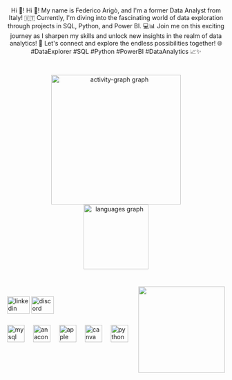<br clear="both">

<p align="center">Hi 👋! 
Hi 👋! My name is Federico Arigò, and I'm a former Data Analyst from Italy! 🇮🇹 Currently, I'm diving into the fascinating world of data exploration through projects in SQL, Python, and Power BI. 💻📊 Join me on this exciting journey as I sharpen my skills and unlock new insights in the realm of data analytics! 🚀 Let's connect and explore the endless possibilities together! 🌐 #DataExplorer #SQL #Python #PowerBI #DataAnalytics 📈✨</p>

###

<br clear="both">

<div align="center">
  <img src="https://github-readme-activity-graph.vercel.app/graph?username=FedericoArig&radius=16&theme=react&area=true&order=5" height="300" alt="activity-graph graph" /> <br>
  <img src="https://github-readme-stats.vercel.app/api/top-langs?username=FedericoArig&locale=en&hide_title=true&layout=compact&card_width=320&langs_count=5&theme=city_lights&hide_border=true&order=2" height="150" alt="languages graph"  />
</div>

###

<br clear="both">

<img align="right" height="200" src="https://media.giphy.com/media/C7yrmfAcGSLLvThkUw/giphy.gif"  />

###

<div align="left">
  <img src="https://raw.githubusercontent.com/maurodesouza/profile-readme-generator/master/src/assets/icons/social/linkedin/default.svg" width="52" height="40" alt="linkedin logo"  />
  <img src="https://raw.githubusercontent.com/maurodesouza/profile-readme-generator/master/src/assets/icons/social/discord/default.svg" width="52" height="40" alt="discord logo"  />
</div>

###

<div align="left">
  <img src="https://cdn.jsdelivr.net/gh/devicons/devicon/icons/mysql/mysql-original.svg" height="40" alt="mysql logo"  />
  <img width="12" />
  <img src="https://cdn.jsdelivr.net/gh/devicons/devicon/icons/anaconda/anaconda-original.svg" height="40" alt="anaconda logo"  />
  <img width="12" />
  <img src="https://cdn.jsdelivr.net/gh/devicons/devicon/icons/apple/apple-original.svg" height="40" alt="apple logo"  />
  <img width="12" />
  <img src="https://cdn.jsdelivr.net/gh/devicons/devicon/icons/canva/canva-original.svg" height="40" alt="canva logo"  />
  <img width="12" />
  <img src="https://cdn.jsdelivr.net/gh/devicons/devicon/icons/python/python-original.svg" height="40" alt="python logo"  />
</div>

###

